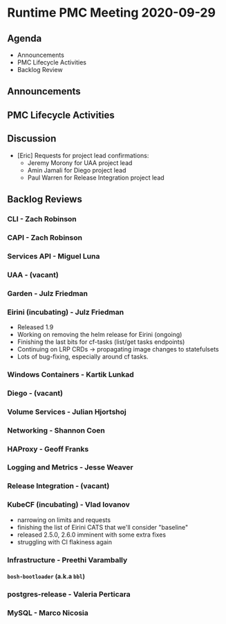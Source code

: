 # Runtime PMC Meeting 2020-09-29

## Agenda

* Announcements
* PMC Lifecycle Activities
* Backlog Review


## Announcements


## PMC Lifecycle Activities


## Discussion

- [Eric] Requests for project lead confirmations:
  - Jeremy Morony for UAA project lead
  - Amin Jamali for Diego project lead
  - Paul Warren for Release Integration project lead


## Backlog Reviews

### CLI - Zach Robinson


### CAPI - Zach Robinson


### Services API - Miguel Luna


### UAA - (vacant)


### Garden - Julz Friedman


### Eirini (incubating) - Julz Friedman
- Released 1.9
- Working on removing the helm release for Eirini (ongoing)
- Finishing the last bits for cf-tasks (list/get tasks endpoints)
- Continuing on LRP CRDs -> propagating image changes to statefulsets
- Lots of bug-fixing, especially around cf tasks. 


### Windows Containers - Kartik Lunkad


### Diego - (vacant)


### Volume Services - Julian Hjortshoj


### Networking - Shannon Coen


### HAProxy - Geoff Franks


### Logging and Metrics - Jesse Weaver


### Release Integration - (vacant)


### KubeCF (incubating) - Vlad Iovanov

- narrowing on limits and requests
- finishing the list of Eirini CATS that we'll consider "baseline"
- released 2.5.0, 2.6.0 imminent with some extra fixes
- struggling with CI flakiness again

### Infrastructure - Preethi Varambally

#### `bosh-bootloader` (a.k.a `bbl`)


### postgres-release - Valeria Perticara


### MySQL - Marco Nicosia
